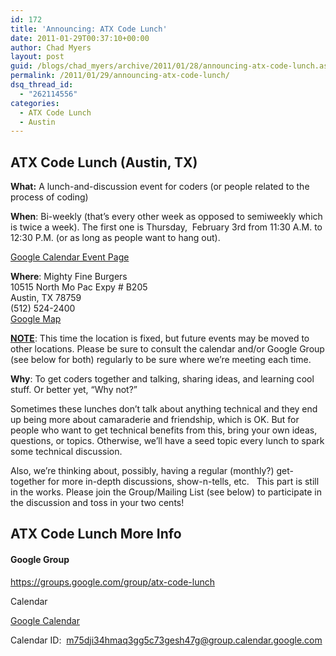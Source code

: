 ```yaml
---
id: 172
title: 'Announcing: ATX Code Lunch'
date: 2011-01-29T00:37:10+00:00
author: Chad Myers
layout: post
guid: /blogs/chad_myers/archive/2011/01/28/announcing-atx-code-lunch.aspx
permalink: /2011/01/29/announcing-atx-code-lunch/
dsq_thread_id:
  - "262114556"
categories:
  - ATX Code Lunch
  - Austin
---
```

## ATX Code Lunch (Austin, TX)

**What:** A lunch-and-discussion event for coders (or people related to the process of coding) 

**When**: Bi-weekly (that’s every other week as opposed to semiweekly which is twice a week). The first one is Thursday,&#160; February 3rd from 11:30 A.M. to 12:30 P.M. (or as long as people want to hang out).

[Google Calendar Event Page](https://www.google.com/calendar/event?eid=ZHU2dmMxaWJ0MWZjNGlwOGUzODluZGVkbjAgbTc1ZGppMzRobWFxM2dnNWM3M2dlc2g0N2dAZw&ctz=America/Chicago)

**Where**: Mighty Fine Burgers   
10515 North Mo Pac Expy # B205   
Austin, TX 78759   
(512) 524-2400   
[Google Map](http://maps.google.com/maps?ie=UTF8&q=Mighty+Fine+Burgers&fb=1&gl=us&hq=Might+Fine+Burgers&hnear=Austin,+Travis,+Texas&hl=en&sll=30.308434,-97.776997&sspn=0.195442,0.105898&ll=30.384352,-97.741671&spn=0.055457,0.071754&t=h&z=14&iwloc=A)

**<u>NOTE</u>**: This time the location is fixed, but future events may be moved to other locations. Please be sure to consult the calendar and/or Google Group (see below for both) regularly to be sure where we’re meeting each time.

**Why**: To get coders together and talking, sharing ideas, and learning cool stuff. Or better yet, “Why not?”

Sometimes these lunches don’t talk about anything technical and they end up being more about camaraderie and friendship, which is OK. But for people who want to get technical benefits from this, bring your own ideas, questions, or topics. Otherwise, we’ll have a seed topic every lunch to spark some technical discussion.

Also, we’re thinking about, possibly, having a regular (monthly?) get-together for more in-depth discussions, show-n-tells, etc.&#160;&#160; This part is still in the works. Please join the Group/Mailing List (see below) to participate in the discussion and toss in your two cents!

## ATX Code Lunch More Info

#### Google Group

<https://groups.google.com/group/atx-code-lunch>&#160; 

Calendar

[Google Calendar](https://www.google.com/calendar/embed?src=bTc1ZGppMzRobWFxM2dnNWM3M2dlc2g0N2dAZ3JvdXAuY2FsZW5kYXIuZ29vZ2xlLmNvbQ&ctz=America/Chicago)

Calendar ID:&#160; <m75dji34hmaq3gg5c73gesh47g@group.calendar.google.com>